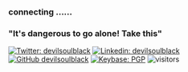 ### connecting ......
### "It's dangerous to go alone! Take this"


[![Twitter: devilsoulblack](https://img.shields.io/twitter/follow/devilsoulblack?style=social)](https://twitter.com/devilsoulblack)
[![Linkedin: devilsoulblack](https://img.shields.io/badge/-devilsoulblack-blue?style=for-the-badge&logo=Linkedin&logoColor=white&link=https://www.linkedin.com/in/devilsoulblack/)](https://www.linkedin.com/in/devilsoulblack/)
[![GitHub devilsoulblack](https://img.shields.io/github/followers/devilsoulblack?label=follow&style=social)](https://github.com/devilsoulblack)
[![Keybase: PGP](https://img.shields.io/keybase/pgp/devilsoulblack?color=%23030303&label=keybase&logo=keybase&logoColor=%2333A0FF&style=for-the-badge)](https://keybase.io/devilsoulblack) 
![visitors](https://visitor-badge.glitch.me/badge?page_id=devilsoulblack&left_color=green&right_color=red)
